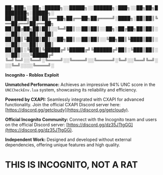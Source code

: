 
██╗███╗░░██╗░█████╗░░█████╗░░██████╗░███╗░░██╗██╗████████╗░█████╗░
██║████╗░██║██╔══██╗██╔══██╗██╔════╝░████╗░██║██║╚══██╔══╝██╔══██╗
██║██╔██╗██║██║░░╚═╝██║░░██║██║░░██╗░██╔██╗██║██║░░░██║░░░██║░░██║
██║██║╚████║██║░░██╗██║░░██║██║░░╚██╗██║╚████║██║░░░██║░░░██║░░██║
██║██║░╚███║╚█████╔╝╚█████╔╝╚██████╔╝██║░╚███║██║░░░██║░░░╚█████╔╝
╚═╝╚═╝░░╚══╝░╚════╝░░╚════╝░░╚═════╝░╚═╝░░╚══╝╚═╝░░░╚═╝░░░░╚════╝░

**Incognito - Roblox Exploit**  

**Unmatched Performance:** Achieves an impressive 94% UNC score in the `UNCCheckEnv.lua` system, showcasing its reliability and efficiency.

**Powered by CXAPI:** Seamlessly integrated with CXAPI for advanced functionality. Join the official CXAPI Discord server here: 
[https://discord.gg/getcloudy](https://discord.gg/getcloudy).  

**Official Incognito Community:** Connect with the Incognito team and users on the official Discord server: 
[https://discord.gg/dz35JTtgGG](https://discord.gg/dz35JTtgGG).  

**Independent Work:** Designed and developed without external dependencies, offering unique features and high quality.  

# THIS IS INCOGNITO, NOT A RAT
